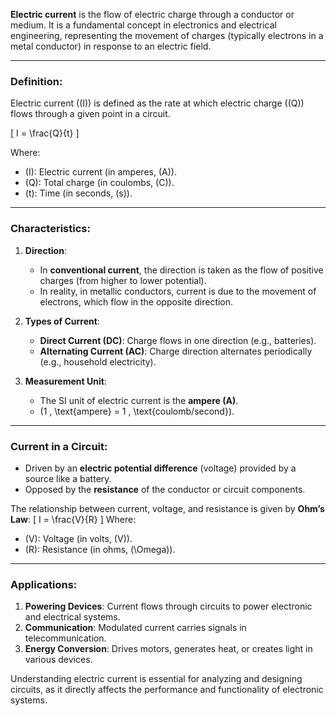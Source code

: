 **Electric current** is the flow of electric charge through a conductor or medium. It is a fundamental concept in electronics and electrical engineering, representing the movement of charges (typically electrons in a metal conductor) in response to an electric field.

---

### **Definition**:
Electric current (\(I\)) is defined as the rate at which electric charge (\(Q\)) flows through a given point in a circuit.

\[
I = \frac{Q}{t}
\]

Where:
- \(I\): Electric current (in amperes, \(A\)).
- \(Q\): Total charge (in coulombs, \(C\)).
- \(t\): Time (in seconds, \(s\)).

---

### **Characteristics**:

1. **Direction**:
   - In **conventional current**, the direction is taken as the flow of positive charges (from higher to lower potential).
   - In reality, in metallic conductors, current is due to the movement of electrons, which flow in the opposite direction.

2. **Types of Current**:
   - **Direct Current (DC)**: Charge flows in one direction (e.g., batteries).
   - **Alternating Current (AC)**: Charge direction alternates periodically (e.g., household electricity).

3. **Measurement Unit**:
   - The SI unit of electric current is the **ampere (A)**.
   - \(1 \, \text{ampere} = 1 \, \text{coulomb/second}\).

---

### **Current in a Circuit**:
- Driven by an **electric potential difference** (voltage) provided by a source like a battery.
- Opposed by the **resistance** of the conductor or circuit components.

The relationship between current, voltage, and resistance is given by **Ohm’s Law**:
\[
I = \frac{V}{R}
\]
Where:
- \(V\): Voltage (in volts, \(V\)).
- \(R\): Resistance (in ohms, \(\Omega\)).

---

### **Applications**:
1. **Powering Devices**: Current flows through circuits to power electronic and electrical systems.
2. **Communication**: Modulated current carries signals in telecommunication.
3. **Energy Conversion**: Drives motors, generates heat, or creates light in various devices.

Understanding electric current is essential for analyzing and designing circuits, as it directly affects the performance and functionality of electronic systems.